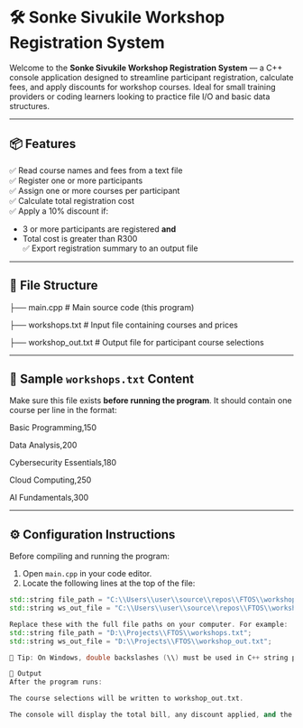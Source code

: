 # 🛠️ Sonke Sivukile Workshop Registration System

Welcome to the **Sonke Sivukile Workshop Registration System** — a C++ console application designed to streamline participant registration, calculate fees, and apply discounts for workshop courses. Ideal for small training providers or coding learners looking to practice file I/O and basic data structures.

---

## 📦 Features

✅ Read course names and fees from a text file  
✅ Register one or more participants  
✅ Assign one or more courses per participant  
✅ Calculate total registration cost  
✅ Apply a 10% discount if:
- 3 or more participants are registered **and**
- Total cost is greater than R300  
✅ Export registration summary to an output file

---

## 📁 File Structure

├── main.cpp # Main source code (this program)

├── workshops.txt # Input file containing courses and prices

├── workshop_out.txt # Output file for participant course selections


---

## 🧾 Sample `workshops.txt` Content

Make sure this file exists **before running the program**. It should contain one course per line in the format:

Basic Programming,150

Data Analysis,200

Cybersecurity Essentials,180

Cloud Computing,250

AI Fundamentals,300

---

## ⚙️ Configuration Instructions

Before compiling and running the program:

1. Open `main.cpp` in your code editor.
2. Locate the following lines at the top of the file:

```cpp
std::string file_path = "C:\\Users\\user\\source\\repos\\FTOS\\workshops.txt";
std::string ws_out_file = "C:\\Users\\user\\source\\repos\\FTOS\\workshop_out.txt";

Replace these with the full file paths on your computer. For example:
std::string file_path = "D:\\Projects\\FTOS\\workshops.txt";
std::string ws_out_file = "D:\\Projects\\FTOS\\workshop_out.txt";

📝 Tip: On Windows, double backslashes (\\) must be used in C++ string paths.

🧾 Output
After the program runs:

The course selections will be written to workshop_out.txt.

The console will display the total bill, any discount applied, and the final amount.

